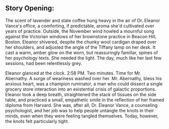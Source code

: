 ## Story Opening:

The scent of lavender and stale coffee hung heavy in the air of Dr. Eleanor Vance's office, a comforting, if predictable, aroma she'd cultivated over years of practice. Outside, the November wind howled a mournful song against the Victorian windows of her brownstone practice in Beacon Hill, Boston. Eleanor shivered, despite the chunky wool cardigan draped over her shoulders, and adjusted the angle of the Tiffany lamp on her desk. It cast a warm, amber glow on the worn, but reassuringly familiar, spines of her psychology texts. She needed the light. The day, much like her last few sessions, had been relentlessly grey.

Eleanor glanced at the clock. 2:58 PM. Two minutes. Time for Mr. Abernathy. A surge of weariness washed over her. Mr. Abernathy, bless his anxious heart, was a champion ruminator, a man who could dissect a single grocery store interaction into an existential crisis of galactic proportions. Eleanor took a deep breath, straightened the stack of tissues on the side table, and practiced a small, empathetic smile in the reflection of her framed diploma from Harvard. She was, after all, Dr. Eleanor Vance, a counseling psychologist, and her job was to help people untangle the knots in their minds, even when they were feeling tangled themselves. Today, however, the knots felt particularly tight.
